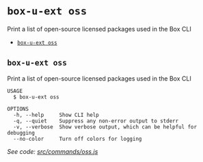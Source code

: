 `box-u-ext oss`
===============

Print a list of open-source licensed packages used in the Box CLI

* [`box-u-ext oss`](#box-u-ext-oss)

## `box-u-ext oss`

Print a list of open-source licensed packages used in the Box CLI

```
USAGE
  $ box-u-ext oss

OPTIONS
  -h, --help     Show CLI help
  -q, --quiet    Suppress any non-error output to stderr
  -v, --verbose  Show verbose output, which can be helpful for debugging
  --no-color     Turn off colors for logging
```

_See code: [src/commands/oss.js](https://github.com/vsunday/boxcli-ext/blob/v0.0.2/src/commands/oss.js)_
